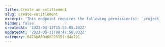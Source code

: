 ```yaml
---
title: Create an entitlement
slug: create-entitlement
excerpt: 'This endpoint requires the following permission(s): `project_configuration:entitlements:read_write`.'
hidden: false
createdAt: '2023-04-12T15:55:05.242Z'
updatedAt: '2023-05-31T08:47:58.833Z'
category: 6478b860a6b223151cd4a791
---
```

